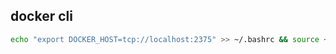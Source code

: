 ## docker cli

```bash tab="Command"
echo "export DOCKER_HOST=tcp://localhost:2375" >> ~/.bashrc && source ~/.bashrc
```

```bash tab="Output"

```
